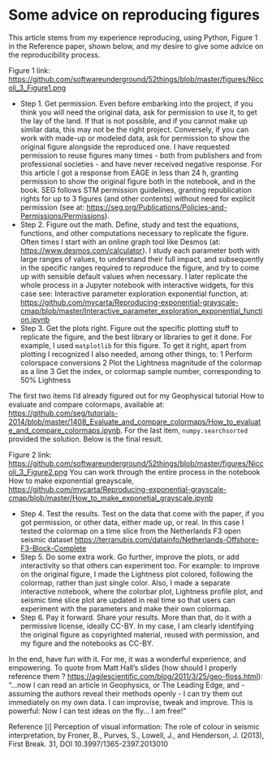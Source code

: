 # Some advice on reproducing figures

This article stems from my experience reproducing, using Python, Figure 1 in the Reference paper, shown below, and my desire to give some advice on the reproducibility process.

Figure 1 link: 
https://github.com/softwareunderground/52things/blob/master/figures/Niccoli_3_Figure1.png

- Step 1. Get permission. Even before embarking into the project, if you think you will need the original data, ask for permission to use it, to get the lay of the land. If that is not possible, and if you cannot make up similar data, this may not be the right project. Conversely, if you can work with made-up or modeled data, ask for permission to show the original figure alongside the reproduced one. I have requested permission to reuse figures many times - both from publishers and from professional societies - and have never received negative response. For this article I got a response from EAGE in less than 24 h, granting permission to show the original figure both in the notebook, and in the book. SEG follows STM permission guidelines, granting republication rights for up to 3 figures (and other contents) without need for explicit permission (see at: https://seg.org/Publications/Policies-and-Permissions/Permissions).
- Step 2. Figure out the math. Define, study and test the equations, functions, and other computations necessary to replicate the figure. Often times I start with an online graph tool like Desmos (at:  https://www.desmos.com/calculator). I study each parameter both with large ranges of values, to understand their full impact, and subsequently in the specific ranges required to reproduce the figure, and try to come up with sensible default values when necessary. I later replicate the whole process in a Jupyter notebook with interactive widgets, for this case see: Interactive parameter exploration exponential function, at: https://github.com/mycarta/Reproducing-exponential-grayscale-cmap/blob/master/Interactive_parameter_exploration_exponential_function.ipynb
- Step 3. Get the plots right. Figure out the specific plotting stuff to replicate the figure, and the best library or libraries to get it done. For example, I used `matplotlib` for this figure. To get it right, apart from plotting I recognized I also needed, among other things, to:
1	Perform colorspace conversions
2	Plot the Lightness magnitude of the colormap as a line
3	Get the index, or colormap sample number, corresponding to 50% Lightness

The first two items I’d already figured out for my Geophysical tutorial How to evaluate and compare colormaps, available at: https://github.com/seg/tutorials-2014/blob/master/1408_Evaluate_and_compare_colormaps/How_to_evaluate_and_compare_colormaps.ipynb.  For the last item, `numpy.searchsorted` provided the solution.
Below is the final result.

Figure 2 link: 
https://github.com/softwareunderground/52things/blob/master/figures/Niccoli_3_Figure2.png
You can work through the entire process in the notebook How to make exponential greayscale, https://github.com/mycarta/Reproducing-exponential-grayscale-cmap/blob/master/How_to_make_exponetial_grayscale.ipynb
- Step 4. Test the results. Test on the data that come with the paper, if you got permission, or other data, either made up, or real.  In this case I tested the colormap on a time slice from the Netherlands F3 open seismic dataset https://terranubis.com/datainfo/Netherlands-Offshore-F3-Block-Complete
- Step 5. Do some extra work. Go further, improve the plots, or add interactivity so that others can experiment too. For example: to improve on the original figure, I made the Lightness plot colored, following the colormap, rather than just single color. Also, I made a separate interactive notebook, where the colorbar plot, Lightness profile plot, and seismic time slice plot are updated in real time so that users can experiment with the parameters and make their own colormap.
- Step 6. Pay it forward. Share your results. More than that, do it with a permissive license, ideally CC-BY. In my case, I am clearly identifying the original figure as copyrighted material, reused with permission, and my figure and the notebooks as CC-BY.

In the end, have fun with it. For me, it was a wonderful experience, and empowering. To quote from Matt Hall’s slides (how should I properly reference them ? https://agilescientific.com/blog/2011/3/25/geo-floss.html): “...now I can read an article in Geophysics, or The Leading Edge, and - assuming the authors reveal their methods openly - I can try them out immediately on my own data. I can improvise, tweak and improve. This is powerful: Now I can test ideas on the fly… I am free!”

Reference
[i] Perception of visual information: The role of colour in seismic interpretation, by Froner, B., Purves, S., Lowell, J., and Henderson, J. (2013), First Break. 31, DOI 10.3997/1365-2397.2013010
